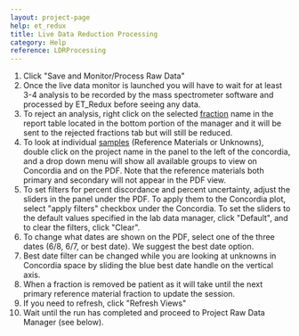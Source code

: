 ```yaml
---
layout: project-page
help: et_redux
title: Live Data Reduction Processing
category: Help
reference: LDRProcessing
---
```


1. Click "Save and Monitor/Process Raw Data"
2. Once the live data monitor is launched you will have to wait for at least 3-4 analysis to be recorded by the mass spectrometer software and processed by ET_Redux before seeing any data.
3. To reject an analysis, right click on the selected <a href="#fraction">fraction</a> name in the report table located in the bottom portion of the manager and it will be sent to the rejected fractions tab but will still be reduced.
4. To look at individual <a href="#sample">samples</a> (Reference Materials or Unknowns), double click on the project name in the panel to the left of the concordia, and a drop down menu will show all available groups to view on Concordia and on the PDF.  Note that the reference materials both primary and secondary will not appear in the PDF view.
5. To set filters for percent discordance and percent uncertainty, adjust the sliders in the panel under the PDF. To apply them to the Concordia plot, select "apply filters" checkbox under the Concordia.  To set the sliders to the default values specified in the lab data manager, click "Default", and to clear the filters, click "Clear".
6. To change what dates are shown on the PDF, select one of the three dates (6/8, 6/7, or best date). We suggest the best date option.
7. Best date filter can be changed while you are looking at unknowns in Concordia space by sliding the blue best date handle on the vertical axis.
8. When a fraction is removed be patient as it will take until the next primary reference material fraction to update the session.
9. If you need to refresh, click "Refresh Views"
10. Wait until the run has completed and proceed to Project Raw Data Manager (see below).
